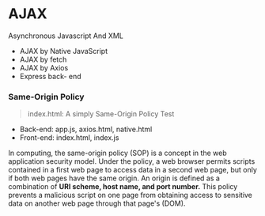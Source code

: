 # AJAX

Asynchronous Javascript And XML

- AJAX by Native JavaScript
- AJAX by fetch
- AJAX by Axios
- Express back- end

### Same-Origin Policy

> index.html: A simply Same-Origin Policy Test

- Back-end: app.js, axios.html, native.html
- Front-end: index.html, index.js

In computing, the same-origin policy (SOP) is a concept in the web application security model. Under the policy, a web
browser permits scripts contained in a first web page to access data in a second web page, but only if both web pages
have the same origin. An origin is defined as a combination of **URI scheme, host name, and port number.** This policy
prevents a malicious script on one page from obtaining access to sensitive data on another web page through that
page's (DOM).
